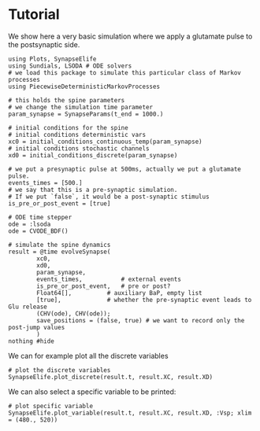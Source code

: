 # Tutorial

We show here a very basic simulation where we apply a glutamate pulse to the postsynaptic side.

```@example TUT
using Plots, SynapseElife
using Sundials, LSODA # ODE solvers
# we load this package to simulate this particular class of Markov processes
using PiecewiseDeterministicMarkovProcesses

# this holds the spine parameters
# we change the simulation time parameter
param_synapse = SynapseParams(t_end = 1000.)

# initial conditions for the spine
# initial conditions deterministic vars
xc0 = initial_conditions_continuous_temp(param_synapse)
# initial conditions stochastic channels
xd0 = initial_conditions_discrete(param_synapse)

# we put a presynaptic pulse at 500ms, actually we put a glutamate pulse.
events_times = [500.]
# we say that this is a pre-synaptic simulation. 
# If we put `false`, it would be a post-synaptic stimulus
is_pre_or_post_event = [true]

# ODE time stepper
ode = :lsoda
ode = CVODE_BDF()

# simulate the spine dynamics
result = @time evolveSynapse(
		xc0,
		xd0,
		param_synapse,
		events_times,			# external events
		is_pre_or_post_event,	# pre or post?
		Float64[],			# auxiliary BaP, empty list
		[true],				# whether the pre-synaptic event leads to Glu release
		(CHV(ode), CHV(ode));
		save_positions = (false, true) # we want to record only the post-jump values
		)
nothing #hide
```

We can for example plot all the discrete variables

```@example TUT
# plot the discrete variables
SynapseElife.plot_discrete(result.t, result.XC, result.XD)
```

We can also select a specific variable to be printed:

```@example TUT
# plot specific variable
SynapseElife.plot_variable(result.t, result.XC, result.XD, :Vsp; xlim = (480., 520))
```
